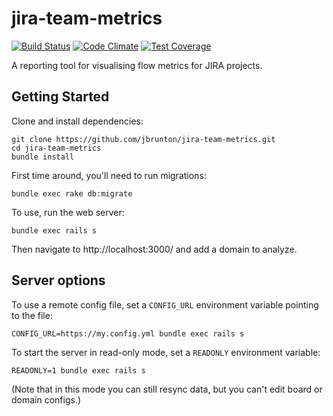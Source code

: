 # jira-team-metrics

[![Build Status](https://travis-ci.org/jbrunton/jira-team-metrics.svg?branch=master)](https://travis-ci.org/jbrunton/jira-team-metrics)
[![Code Climate](https://codeclimate.com/github/jbrunton/jira-team-metrics/badges/gpa.svg)](https://codeclimate.com/github/jbrunton/jira-team-metrics)
[![Test Coverage](https://api.codeclimate.com/v1/badges/539564b79f1ce4331549/test_coverage)](https://codeclimate.com/github/jbrunton/jira-team-metrics/test_coverage)

A reporting tool for visualising flow metrics for JIRA projects.

## Getting Started

Clone and install dependencies:

    git clone https://github.com/jbrunton/jira-team-metrics.git
    cd jira-team-metrics
    bundle install

First time around, you'll need to run migrations:

    bundle exec rake db:migrate

To use, run the web server:

    bundle exec rails s

Then navigate to http://localhost:3000/ and add a domain to analyze.

## Server options

To use a remote config file, set a `CONFIG_URL` environment variable pointing to the file:

    CONFIG_URL=https://my.config.yml bundle exec rails s

To start the server in read-only mode, set a `READONLY` environment variable:

    READONLY=1 bundle exec rails s

(Note that in this mode you can still resync data, but you can't edit board or domain configs.)
